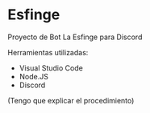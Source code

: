 # Esfinge
Proyecto de Bot La Esfinge para Discord

Herramientas utilizadas:
  - Visual Studio Code
  - Node.JS
  - Discord
  
  (Tengo que explicar el procedimiento)
